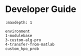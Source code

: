 # Developer Guide

```{toctree}
:maxdepth: 1

environment
1-modulebase
3-custom-alg-pro
4-transfer-from-matlab
custom_hpo_prob
```
